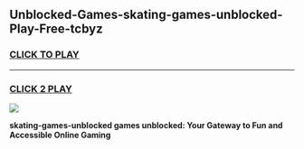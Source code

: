 
## Unblocked-Games-skating-games-unblocked-Play-Free-tcbyz
<h3>
<a href="https://premium76.site?title=skating-games-unblocked&ref=20A">CLICK TO PLAY</a></h3>
<hr>

<h3>
<a href="https://premium76.site?title=skating-games-unblocked&ref=20A">CLICK 2 PLAY</a>
  
</h3>

<a href="https://premium76.site?title=skating-games-unblocked&ref=20A"><img src="https://clearcache.store/games.png"></a>


**skating-games-unblocked games unblocked: Your Gateway to Fun and Accessible Online Gaming**
